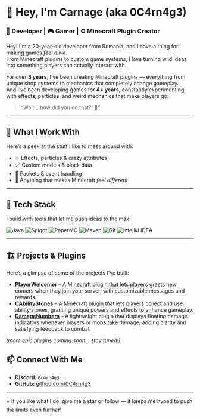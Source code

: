 # 👾 Hey, I'm Carnage (aka 0C4rn4g3)

### 🧠 Developer | 🎮 Gamer | ⚙️ Minecraft Plugin Creator

Hey! I'm a 20-year-old developer from Romania, and I have a thing for making games *feel alive*.  
From Minecraft plugins to custom game systems, I love turning wild ideas into something players can actually interact with.

For over **3 years**, I’ve been creating Minecraft plugins — everything from unique shop systems to mechanics that completely change gameplay.  
And I’ve been developing games for **4+ years**, constantly experimenting with effects, particles, and weird mechanics that make players go:

> “Wait… how did you do that?! 🤯”

---

## 🧩 What I Work With
Here’s a peek at the stuff I like to mess around with:

- 💥 Effects, particles & crazy attributes  
- 🪄 Custom models & block data  
- 🧩 Packets & event handling  
- 🧱 Anything that makes Minecraft *feel different*  

---

## 🧰 Tech Stack
I build with tools that let me push ideas to the max:

![Java](https://img.shields.io/badge/Java-%23ED8B00.svg?style=for-the-badge&logo=openjdk&logoColor=white)
![Spigot](https://img.shields.io/badge/Spigot-%23F68C1E.svg?style=for-the-badge&logo=spigotmc&logoColor=white)
![PaperMC](https://img.shields.io/badge/PaperMC-%23006BB6.svg?style=for-the-badge&logo=paper&logoColor=white)
![Maven](https://img.shields.io/badge/Maven-%23C71A36.svg?style=for-the-badge&logo=apachemaven&logoColor=white)
![Git](https://img.shields.io/badge/Git-%23F05033.svg?style=for-the-badge&logo=git&logoColor=white)
![IntelliJ IDEA](https://img.shields.io/badge/IntelliJ%20IDEA-%23000000.svg?style=for-the-badge&logo=intellijidea&logoColor=white)

---

## 🏗️ Projects & Plugins

Here’s a glimpse of some of the projects I’ve built:

- [**PlayerWelcomer**](https://github.com/FinalCarnage942/PlayerWelcomer) – A Minecraft plugin that lets players greets new comers when they join your server, with customizable messages and rewards.
- [**CAbilityStones**](https://github.com/FinalCarnage942/CAbilityStones) – A Minecraft plugin that lets players collect and use ability stones, granting unique powers and effects to enhance gameplay.
- [**DamageNumbers**](https://github.com/FinalCarnage942/DamageNumbers) – A lightweight plugin that displays floating damage indicators whenever players or mobs take damage, adding clarity and satisfying feedback to combat.  

*(more epic plugins coming soon… stay tuned!)*  


## 📫 Connect With Me
- **Discord:** `0c4rn4g3`  
- **GitHub:** [github.com/0C4rn4g3](https://github.com/0C4rn4g3)

---

⭐ If you like what I do, give me a star or follow — it keeps me hyped to push the limits even further!
